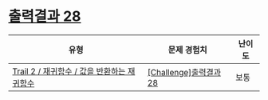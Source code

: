 # [출력결과 28](https://www.codetree.ai/trails/complete/curated-cards/challenge-reading-k201629)

|유형|문제 경험치|난이도|
|---|---|---|
|[Trail 2 / 재귀함수 / 값을 반환하는 재귀함수](https://www.codetree.ai/trail-info/novice-mid/)|[[Challenge]출력결과 28](https://www.codetree.ai/trails/complete/curated-cards/challenge-reading-k201629/)|보통|

